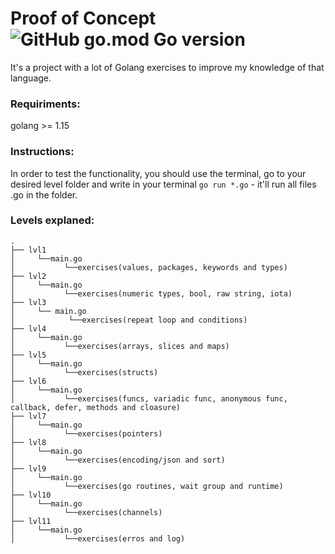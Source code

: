 # Proof of Concept ![GitHub go.mod Go version](https://img.shields.io/github/go-mod/go-version/MarcosPiesskeDev/poc-golang?color=%2329D6D8&logo=Go&logoColor=%2329D6D8)
It's a project with a lot of Golang exercises to improve my knowledge of that language. 

### Requiriments:
golang >= 1.15 


### Instructions:
In order to test the functionality, you should use the terminal, go to your desired level folder and write in your terminal ```go run *.go``` - it'll run all files .go in the folder.


### Levels explaned:
```
.
├── lvl1
│     └──main.go
│           └──exercises(values, packages, keywords and types)
├── lvl2
│     └──main.go
│           └──exercises(numeric types, bool, raw string, iota)
├── lvl3
│     └── main.go
│            └──exercises(repeat loop and conditions)
├── lvl4
│     └──main.go
│           └──exercises(arrays, slices and maps)
├── lvl5
│     └──main.go
│           └──exercises(structs)
├── lvl6
│     └──main.go
│           └──exercises(funcs, variadic func, anonymous func, callback, defer, methods and cloasure)        
├── lvl7
│     └──main.go
│           └──exercises(pointers) 
├── lvl8
│     └──main.go
│           └──exercises(encoding/json and sort)
├── lvl9
│     └──main.go
│           └──exercises(go routines, wait group and runtime)
├── lvl10
│     └──main.go
│           └──exercises(channels)
├── lvl11
│     └──main.go
│           └──exercises(erros and log)
```
